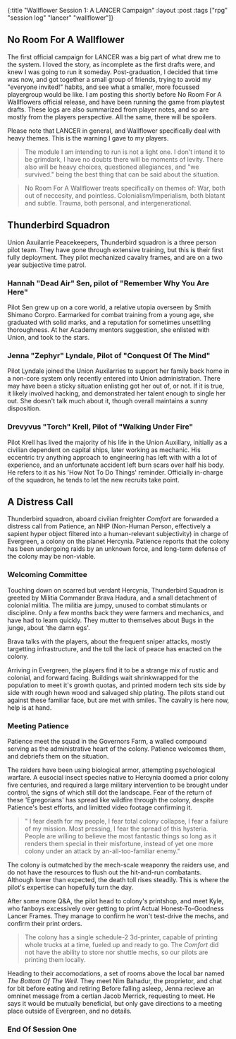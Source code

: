 {:title "Wallflower Session 1: A LANCER Campaign"
:layout :post
:tags ["rpg" "session log" "lancer" "wallflower"]}

## No Room For A Wallflower
The first official campaign for LANCER was a big part of what drew me to the system. I loved the story, as incomplete as the first drafts were, and knew I was going to run it someday. Post-graduation, I decided that time was now, and got together a small group of friends, trying to avoid my "everyone invited!" habits, and see what a smaller, more focussed playergroup would be like. I am posting this shortly before No Room For A Wallflowers official release, and have been running the game from playtest drafts. 
These logs are also summarized from player notes, and so are mostly from the players perspective.
All the same, there will be spoilers.

Please note that LANCER in general, and Wallflower specifically deal with heavy themes. This is the warning I gave to my players.

> The module I am intending to run is not a light one. I don't intend it to be grimdark, I have no doubts there will be moments of levity. There also will be heavy choices, questioned allegiances, and "we survived." being the best thing that can be said about the situation.

> No Room For A Wallflower treats specifically on themes of:
> War, both out of neccesity, and pointless.
> Colonialism/Imperialism, both blatant and subtle.
> Trauma, both personal, and intergenerational.


## Thunderbird Squadron
Union Axuilarrie Peacekeepers, Thunderbird squadron is a three person pilot team. They have gone through extensive training, but this is their first fully deployment. They pilot mechanized cavalry frames, and are on a two year subjective time patrol.

### Hannah "Dead Air" Sen, pilot of "Remember Why You Are Here"
Pilot Sen grew up on a core world, a relative utopia overseen by Smith Shimano Corpro.
Earmarked for combat training from a young age, she graduated with solid marks,
and a reputation for sometimes unsettling thoroughness.
At her Academy mentors suggestion, she enlisted with Union, and took to the stars.

### Jenna "Zephyr" Lyndale, Pilot of "Conquest Of The Mind"
Pilot Lyndale joined the Union Auxilarries to support her family back home in a
non-core system only recently entered into Union administration.
There may have been a sticky situation enlisting got her out of, or not. 
If it is true, it likely involved hacking, and demonstrated her talent enough to single her out.
She doesn't talk much about it, though overall maintains a sunny disposition.

### Drevyvus "Torch" Krell, Pilot of "Walking Under Fire"
Pilot Krell has lived the majority of his life in the Union Auxillary, initially as a civilian dependent on capital ships, later working as mechanic.
His eccentric try anything approach to engineering has left with with a lot of experience, and an unfortunate accident left burn scars over half his body.
He refers to it as his 'How Not To Do Things' reminder. Officially in-charge of the squadron, he tends to let the new recruits take point.

## A Distress Call
Thunderbird squadron, aboard civilian freighter *Comfort* are forwarded a distress call from Patience, an NHP (Non-Human Person, effectively a sapient hyper object filtered into a human-relevant subjectivity) in charge of Evergreen, a colony on the planet Hercynia. Patience reports that the colony has been undergoing raids by an unknown force,
and long-term defense of the colony may be non-viable.

### Welcoming Committee
Touching down on scarred but verdant Hercynia, Thunderbird Squadron is greeted by Militia Commander Brava Hadura, and a small detachment of colonial militia. 
The militia are jumpy, unused to combat stimulants or discipline. Only a few months back they were farmers and mechanics, and have had to learn quickly.
They mutter to themselves about Bugs in the junge, about 'the damn egs'.

Brava talks with the players, about the frequent sniper attacks, mostly targetting infrastructure, and the toll the lack of peace has enacted on the colony.

Arriving in Evergreen, the players find it to be a strange mix of rustic and colonial, and forward facing. Buildings wait shrinkwrapped for the population to meet it's growth quotas, and printed modern tech sits side by side with rough hewn wood and salvaged ship plating. The pilots stand out against these familiar face, but are met with smiles. The cavalry is here now, help is at hand.


### Meeting Patience
Patience meet the squad in the Governors Farm, a walled compound serving as the administrative heart of the colony. Patience welcomes them, and debriefs them on the situation. 

The raiders have been using biological armor, attempting psychological warfare. A eusocial insect species native to Hercynia doomed a prior colony five centuries, and required a large military intervention to be brought under control, the signs of which still dot the landscape. Fear of the return of these 'Egregorians' has spread like wildfire through the colony, despite Patience's best efforts, and limitted video footage confirming it.

> " I fear death for my people, I fear total colony collapse, I fear a failure of my mission. Most pressing, I fear the spread of this hysteria. People are willing to believe the most fantastic things so long as it renders them special in their misfortune, instead of yet one more colony under an attack by an-all-too-familiar enemy."

The colony is outmatched by the mech-scale weaponry the raiders use, and do not have the resources to flush out the hit-and-run combatants. Although lower than expected,
the death toll rises steadily. This is where the pilot's expertise can hopefully turn the day. 

After some more Q&A, the pilot head to colony's printshop, and meet Kyle, who fanboys excessively over getting to print Actual Honest-To-Goodness Lancer Frames. They manage to confirm he won't test-drive the mechs, and confirm their print orders.

> The colony has a single schedule-2 3d-printer, capable of printing whole trucks at a time, fueled up and ready to go. The *Comfort* did not have the ability to store nor shuttle mechs, so our pilots are printing them locally.

Heading to their accomodations, a set of rooms above the local bar named *The Bottom Of The Well*. They meet Nim Bahadur, the proprietor, and chat for bit before eating and retiring
Before falling asleep, Jenna recieve an omninet message from a certian Jacob Merrick, requesting to meet. He says it would be mutually beneficial, but only gave directions to a meeting place outside of Evergreen, and no details.

### End Of Session One
